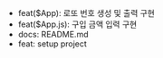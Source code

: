 - feat($App): 로또 번호 생성 및 출력 구현
- feat($App.js): 구입 금액 입력 구현
- docs: README.md
- feat: setup project
